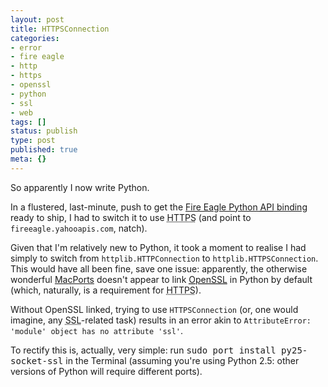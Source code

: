 ```yaml
---
layout: post
title: HTTPSConnection
categories:
- error
- fire eagle
- http
- https
- openssl
- python
- ssl
- web
tags: []
status: publish
type: post
published: true
meta: {}
---
```

So apparently I now write Python.

In a flustered, last-minute, push to get the [Fire Eagle Python <acronym title="Application Programming Interface">API</acronym> binding][Fire Eagle Python binding] ready to ship, I had to switch it to use <acronym title="Secure HyperText Transfer Protocol">HTTPS</acronym> (and point to `fireeagle.yahooapis.com`, natch).

Given that I'm relatively new to Python, it took a moment to realise I had simply to switch from `httplib.HTTPConnection` to `httplib.HTTPSConnection`. This would have all been fine, save one issue: apparently, the otherwise wonderful [MacPorts][] doesn't appear to link [<abbr title="Open Secure Sockets Layer">OpenSSL</abbr>][OpenSSL] in Python by default (which, naturally, is a requirement for <acronym title="Secure HyperText Transfer Protocol">HTTPS</acronym>).

Without OpenSSL linked, trying to use `HTTPSConnection` (or, one would imagine, any <acronym title="Secure Sockets Layer">SSL</acronym>-related task) results in an error akin to `AttributeError: 'module' object has no attribute 'ssl'`.

To rectify this is, actually, very simple: run <kbd>sudo port install py25-socket-ssl</kbd> in the Terminal (assuming you're using Python 2.5: other versions of Python will require different ports).


[Fire Eagle Python binding]: http://fireeagle.com/developer/
[MacPorts]:                  http://macports.org/
[OpenSSL]:                   http://www.openssl.org/
